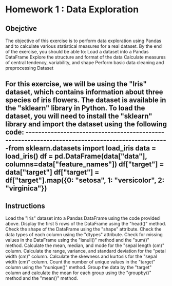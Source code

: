 # Homework 1 : Data Exploration

## Obejctive
The objective of this exercise is to perform data exploration using Pandas and to calculate various statistical measures for a real dataset. By the end of the exercise, you should be able to:
Load a dataset into a Pandas DataFrame
Explore the structure and format of the data
Calculate measures of central tendency, variability, and shape
Perform basic data cleaning and preprocessing
Dataset

For this exercise, we will be using the "Iris" dataset, which contains information about three species of iris flowers. The dataset is available in the "sklearn" library in Python.
To load the dataset, you will need to install the "sklearn" library and import the dataset using the following code:
------------------------------------------------------------------------------------------------from sklearn.datasets import load_iris 
 data = load_iris() 
df = pd.DataFrame(data["data"], columns=data["feature_names"])
df["target"] = data["target"] 
df["target"] = df["target"].map({0: "setosa", 1: "versicolor", 2: "virginica"}) 
------------------------


## Instructions
Load the "Iris" dataset into a Pandas DataFrame using the code provided above.
Display the first 5 rows of the DataFrame using the "head()" method.
Check the shape of the DataFrame using the "shape" attribute.
Check the data types of each column using the "dtypes" attribute.
Check for missing values in the DataFrame using the "isnull()" method and the "sum()" method.
Calculate the mean, median, and mode for the "sepal length (cm)" column.
Calculate the range, variance, and standard deviation for the "petal width (cm)" column.
Calculate the skewness and kurtosis for the "sepal width (cm)" column.
Count the number of unique values in the "target" column using the "nunique()" method.
Group the data by the "target" column and calculate the mean for each group using the "groupby()" method and the "mean()" method.
